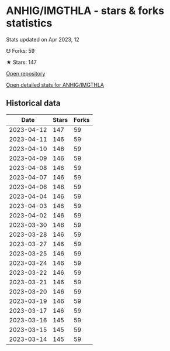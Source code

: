 # ANHIG/IMGTHLA - stars & forks statistics

Stats updated on Apr 2023, 12

☋ Forks: 59

★ Stars: 147

[Open repository](https://github.com/ANHIG/IMGTHLA)

[Open detailed stats for ANHIG/IMGTHLA](https://reviewgithub.com/rep/ANHIG/IMGTHLA)

## Historical data
| Date | Stars | Forks |
|------|-------|-------|
| 2023-04-12 | 147 | 59 | 
| 2023-04-11 | 146 | 59 | 
| 2023-04-10 | 146 | 59 | 
| 2023-04-09 | 146 | 59 | 
| 2023-04-08 | 146 | 59 | 
| 2023-04-07 | 146 | 59 | 
| 2023-04-06 | 146 | 59 | 
| 2023-04-04 | 146 | 59 | 
| 2023-04-03 | 146 | 59 | 
| 2023-04-02 | 146 | 59 | 
| 2023-03-30 | 146 | 59 | 
| 2023-03-28 | 146 | 59 | 
| 2023-03-27 | 146 | 59 | 
| 2023-03-25 | 146 | 59 | 
| 2023-03-24 | 146 | 59 | 
| 2023-03-22 | 146 | 59 | 
| 2023-03-21 | 146 | 59 | 
| 2023-03-20 | 146 | 59 | 
| 2023-03-19 | 146 | 59 | 
| 2023-03-17 | 146 | 59 | 
| 2023-03-16 | 145 | 59 | 
| 2023-03-15 | 145 | 59 | 
| 2023-03-14 | 145 | 59 | 

